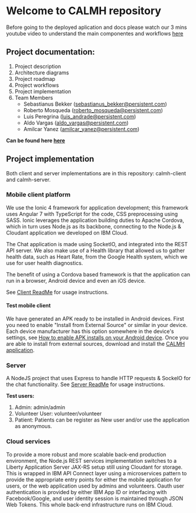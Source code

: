 
# Welcome to CALMH repository

Before going to the deployed aplication and docs please watch our 3 mins youtube video to understand the main componentes and workflows [here](https://youtu.be/cw09159cyII)

## Project documentation:
1. Project description
2. Architecture diagrams
3. Project roadmap
4. Project workflows
5. Project implementation
6. Team Members
    - Sebastianus Bekker (sebastianus_bekker@persistent.com)
    - Roberto Mosqueda (roberto_mosqueda@persistent.com)
    - Luis Peregrina (luis_andrade@persistent.com)
    - Aldo Vargas (aldo_vargas@persistent.com)
    - Amilcar Yanez (amilcar_yanez@persistent.com)

**Can be found here [here](https://github.com/CALMH-Team/CALMH/tree/master/projectFiles)**

## Project implementation
Both client and server implementations are in this repository: calmh-client and calmh-server.

### Mobile client platform
We use the Ionic 4 framework for application development; this framework uses Angular 7 with TypeScript for the code, CSS preprocessing using SASS. Ionic leverages the application building duties to Apache Cordova, which in turn uses Node.js as its backbone, connecting to the Node.js & Cloudant application we developed on IBM Cloud.

The Chat application is made using SocketIO, and integrated into the REST API server. We also make use of a Health library that allowed us to gather health data, such as Heart Rate, from the Google Health system, which we use for user health diagnostics.

The benefit of using a Cordova based framework is that the application can run in a browser, Android device and even an iOS device.

See [Client ReadMe](./calmh-client/README.md) for usage instructions.

#### Test mobile client
We have generated an APK ready to be installed in Android devices. First you need to enable "Install from External Source" or similar in your device. Each device manufacturer has this option somewhere in the device's settings, see [How to enable APK installs on your Android device](https://www.expressvpn.com/support/vpn-setup/enable-apk-installs-android/). Once you are able to install from external sources, download and install the [CALMH application](./projectFiles/CALMH-debug.apk).

### Server
A NodeJS project that uses Express to handle HTTP requests & SockeIO for the chat functionality.
See [Server ReadMe](./calmh-server/README.md) for usage instructions.

**Test users:**
1. Admin:
admin/admin
2. Volunteer User:
volunteer/volunteer
3. Patient:
Patients can be register as New user and/or use the application as anonymous.


    

### Cloud services
To provide a more robust and more scalable back-end production environment, the Node.js REST services implementation switches to a Liberty Application Server JAX-RS  setup still using Cloudant for storage. This is wrapped in IBM API Connect layer using a microservices pattern to provide the appropriate entry points for either the mobile application for users, or the web application used by admins and volunteers. Oauth user authentication is provided by either IBM App ID or interfacing with Facebook/Google, and user identity session is maintained through JSON Web Tokens. This whole back-end infrastructure runs on IBM Cloud.


